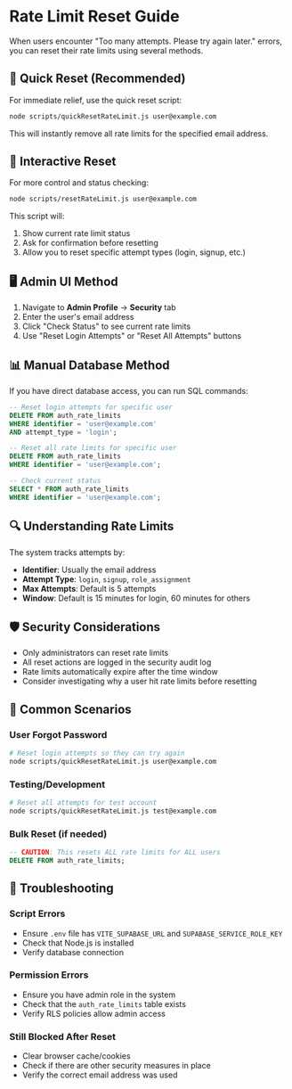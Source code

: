 # Rate Limit Reset Guide

When users encounter "Too many attempts. Please try again later." errors, you can reset their rate limits using several methods.

## 🚨 Quick Reset (Recommended)

For immediate relief, use the quick reset script:

```bash
node scripts/quickResetRateLimit.js user@example.com
```

This will instantly remove all rate limits for the specified email address.

## 🔧 Interactive Reset

For more control and status checking:

```bash
node scripts/resetRateLimit.js user@example.com
```

This script will:
1. Show current rate limit status
2. Ask for confirmation before resetting
3. Allow you to reset specific attempt types (login, signup, etc.)

## 🖥️ Admin UI Method

1. Navigate to **Admin Profile** → **Security** tab
2. Enter the user's email address
3. Click "Check Status" to see current rate limits
4. Use "Reset Login Attempts" or "Reset All Attempts" buttons

## 📊 Manual Database Method

If you have direct database access, you can run SQL commands:

```sql
-- Reset login attempts for specific user
DELETE FROM auth_rate_limits 
WHERE identifier = 'user@example.com' 
AND attempt_type = 'login';

-- Reset all rate limits for specific user
DELETE FROM auth_rate_limits 
WHERE identifier = 'user@example.com';

-- Check current status
SELECT * FROM auth_rate_limits 
WHERE identifier = 'user@example.com';
```

## 🔍 Understanding Rate Limits

The system tracks attempts by:
- **Identifier**: Usually the email address
- **Attempt Type**: `login`, `signup`, `role_assignment`
- **Max Attempts**: Default is 5 attempts
- **Window**: Default is 15 minutes for login, 60 minutes for others

## 🛡️ Security Considerations

- Only administrators can reset rate limits
- All reset actions are logged in the security audit log
- Rate limits automatically expire after the time window
- Consider investigating why a user hit rate limits before resetting

## 📝 Common Scenarios

### User Forgot Password
```bash
# Reset login attempts so they can try again
node scripts/quickResetRateLimit.js user@example.com
```

### Testing/Development
```bash
# Reset all attempts for test account
node scripts/quickResetRateLimit.js test@example.com
```

### Bulk Reset (if needed)
```sql
-- CAUTION: This resets ALL rate limits for ALL users
DELETE FROM auth_rate_limits;
```

## 🔧 Troubleshooting

### Script Errors
- Ensure `.env` file has `VITE_SUPABASE_URL` and `SUPABASE_SERVICE_ROLE_KEY`
- Check that Node.js is installed
- Verify database connection

### Permission Errors
- Ensure you have admin role in the system
- Check that the `auth_rate_limits` table exists
- Verify RLS policies allow admin access

### Still Blocked After Reset
- Clear browser cache/cookies
- Check if there are other security measures in place
- Verify the correct email address was used

